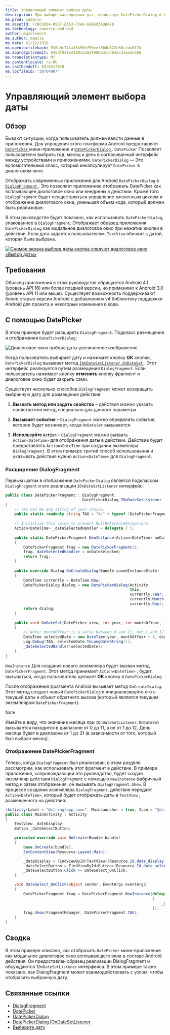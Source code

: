 ```yaml
---
title: Управляющий элемент выбора даты
description: При выборе календарных дат, используя DatePickerDialog и DialogFragment
ms.prod: xamarin
ms.assetid: F2BCD8D4-8957-EA53-C5A8-6BB603ADB47B
ms.technology: xamarin-android
author: mgmclemore
ms.author: mamcle
ms.date: 01/22/2018
ms.openlocfilehash: 916a9c74fa28b99e799eef80db822e86cfda617d
ms.sourcegitcommit: 945df041e2180cb20af08b83cc703ecd1aedc6b0
ms.translationtype: MT
ms.contentlocale: ru-RU
ms.lasthandoff: 04/04/2018
ms.locfileid: "30764987"
---
```

# <a name="date-picker"></a>Управляющий элемент выбора даты

## <a name="overview"></a>Обзор

Бывают ситуации, когда пользователь должен ввести данные в приложения. Для упрощения этого платформа Android предоставляет [ `DatePicker` ](https://developer.xamarin.com/api/type/Android.Widget.DatePicker/) мини-приложение и [ `DatePickerDialog` ](https://developer.xamarin.com/api/type/Android.App.DatePickerDialog/) . `DatePicker` Позволяет пользователю выбрать год, месяц и день в согласованный интерфейс между устройствами и приложениями. `DatePickerDialog` — Это вспомогательный класс, который инкапсулирует `DatePicker` в диалоговом окне.

Отображать современных приложений для Android `DatePickerDialog` в [ `DialogFragment` ](https://developer.xamarin.com/api/type/Android.App.DialogFragment/). Это позволяет приложению отображать DatePicker как всплывающее диалоговое окно или внедрены в действии. Кроме того `DialogFragment` будет осуществляться управление жизненным циклом и отображение диалогового окна, уменьшая объем кода, который должен быть реализован.

В этом руководстве будет показано, как использовать `DatePickerDialog`, упакованное в `DialogFragment`. Отображает образец приложения `DatePickerDialog` как модальное диалоговое окно при нажатии кнопки в действии. Если дата задается пользователем, `TextView` обновит с датой, которая была выбрана.

[![Снимок экрана выбора даты кнопка следуют диалоговое окно «Выбор даты»](date-picker-images/image-01-sml.png)](date-picker-images/image-01.png#lightbox)

## <a name="requirements"></a>Требования

Образец приложения в этом руководстве обращается Android 4.1 (уровень API
16) или более поздней версии, но применимо к Android 3.0 (уровень API 11 или выше). Существует возможность поддерживают более старые версии Android с добавлением v4 библиотеку поддержки Android для проекта и некоторые изменения в коде.

## <a name="using-the-datepicker"></a>С помощью DatePicker

В этом примере будет расширять `DialogFragment`. Подкласс размещения и отображения `DatePickerDialog`:

![Диалоговое окно выбора даты увеличенное изображение](date-picker-images/image-02.png)

Когда пользователь выбирает дату и нажимает кнопку **ОК** кнопки, `DatePickerDialog` вызывает метод [ `IOnDateSetListener.OnDateSet` ](https://developer.xamarin.com/api/member/Android.App.DatePickerDialog+IOnDateSetListener.OnDateSet/p/Android.Widget.DatePicker/System.Int32/System.Int32/System.Int32/).
Этот интерфейс реализуется путем размещения `DialogFragment`. Если пользователь нажимает кнопку **отменить** кнопку фрагмент и диалоговое окно будет закрыть сами.

Существует несколько способов `DialogFragment` может возвращать выбранную дату для размещения действия:

1. **Вызвать метод или задать свойство** &ndash; действия можно указать свойство или метод специально для данного параметра.

2. **Вызывает событие** &ndash; `DialogFragment` можно определить событие, которое будет возникает, когда `OnDateSet` вызывается.

3. **Используйте `Action`**  &ndash; `DialogFragment` можно вызвать `Action<DateTime>` для отображения даты в действии. Действие будет предоставлять `Action<DateTime` при создании экземпляра `DialogFragment`. В этом примере третий способ использования и указывать действия нужно `Action<DateTime>` для `DialogFragment`.



### <a name="extending-dialogfragment"></a>Расширение DialogFragment

Первым шагом в отображение `DatePickerDialog` является подклассом `DialogFragment` и его реализации `IOnDateSetListener` интерфейс:

```csharp
public class DatePickerFragment : DialogFragment, 
                                  DatePickerDialog.IOnDateSetListener
{
    // TAG can be any string of your choice.
    public static readonly string TAG = "X:" + typeof (DatePickerFragment).Name.ToUpper();
    
    // Initialize this value to prevent NullReferenceExceptions.
    Action<DateTime> _dateSelectedHandler = delegate { };
    
    public static DatePickerFragment NewInstance(Action<DateTime> onDateSelected)
    {
        DatePickerFragment frag = new DatePickerFragment();
        frag._dateSelectedHandler = onDateSelected;
        return frag;
    }
    
    public override Dialog OnCreateDialog(Bundle savedInstanceState)
    {
        DateTime currently = DateTime.Now;
        DatePickerDialog dialog = new DatePickerDialog(Activity, 
                                                       this, 
                                                       currently.Year, 
                                                       currently.Month - 1,
                                                       currently.Day);
        return dialog;
    }
    
    public void OnDateSet(DatePicker view, int year, int monthOfYear, int dayOfMonth)
    {
        // Note: monthOfYear is a value between 0 and 11, not 1 and 12!
        DateTime selectedDate = new DateTime(year, monthOfYear + 1, dayOfMonth);
        Log.Debug(TAG, selectedDate.ToLongDateString());
        _dateSelectedHandler(selectedDate);
    }
}
```

`NewInstance` Для создания нового экземпляра будет вызван метод `DatePickerFragment`. Этот метод принимает `Action<DateTime>` , будет вызываться, когда пользователь щелкает **ОК** кнопку в `DatePickerDialog`.

После отображения фрагмента Android вызывает метод `OnCreateDialog`. Этот метод создаст новый `DatePickerDialog` и инициализируйте его с текущей даты и объект обратного вызова (который является текущим экземпляром `DatePickerFragment`).


> [!NOTE]
> Имейте в виду, что значение месяца при `IOnDateSetListener.OnDateSet` вызывается находится в диапазоне от 0 до 11, а не от 1 до 12. День месяца будет в диапазоне от 1 до 31 (в зависимости от того, который был выбран месяц).



### <a name="showing-the-datepickerfragment"></a>Отображение DatePickerFragment

Теперь, когда `DialogFragment` был реализован, в этом разделе рассмотрим, как использовать этот фрагмент в действии. В примере приложения, сопровождающий это руководство, будет создан экземпляр действия `DialogFragment` с помощью `NewInstance` фабричный метод и затем отображения, он вызывать `DialogFragment.Show`. В процессе создания экземпляра `DialogFragment`, действие передает `Action<DateTime>`, который будет отображать даты в `TextView` , размещенного на действия:

```csharp
[Activity(Label = "@string/app_name", MainLauncher = true, Icon = "@drawable/icon")]
public class MainActivity : Activity
{
    TextView _dateDisplay;
    Button _dateSelectButton;

    protected override void OnCreate(Bundle bundle)
    {
        base.OnCreate(bundle);
        SetContentView(Resource.Layout.Main);

        _dateDisplay = FindViewById<TextView>(Resource.Id.date_display);
        _dateSelectButton = FindViewById<Button>(Resource.Id.date_select_button);
        _dateSelectButton.Click += DateSelect_OnClick;
    }

    void DateSelect_OnClick(object sender, EventArgs eventArgs)
    {
        DatePickerFragment frag = DatePickerFragment.NewInstance(delegate(DateTime time)
                                                                 {
                                                                     _dateDisplay.Text = time.ToLongDateString();
                                                                 });
        frag.Show(FragmentManager, DatePickerFragment.TAG);
    }
}
```


## <a name="summary"></a>Сводка

В этом примере описано, как отобразить `DatePicker` мини-приложение как модальное диалоговое окно всплывающего окна в составе Android действия. Он предоставлен образец реализации DialogFragment и обсуждаются `IOnDateSetListener` интерфейса. В этом примере также показано, как DialogFragment может взаимодействовать с узлом, чтобы отобразить выбранную дату.


## <a name="related-links"></a>Связанные ссылки

- [DialogFragment](https://developer.xamarin.com/api/type/Android.App.DialogFragment/)
- [DatePicker](https://developer.xamarin.com/api/type/Android.Widget.DatePicker/)
- [DatePickerDialog](https://developer.xamarin.com/api/type/Android.App.DatePickerDialog/)
- [DatePickerDialog.IOnDateSetListener](https://developer.xamarin.com/api/type/Android.App.DatePickerDialog+IOnDateSetListener/)
- [Выберите дату](https://github.com/xamarinhttps://developer.xamarin.com/recipes/tree/master/android/controls/datepicker/select_a_date)
